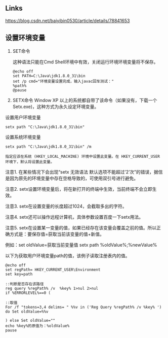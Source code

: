 ## Links

https://blog.csdn.net/baiyibin0530/article/details/78841653




## 设置环境变量

1. SET命令

    这种语法只能在Cmd Shell环境中有效，关闭运行环境环境变量将不保存。

    ```例子：
    @echo off  
    set PATH=C:\Java\jdk1.8.0_31\bin  
    set /p cmd="环境变量设置完成，输入javac回车测试："  
    %path%  
    @pause  
    ```


1. SETX命令
    Window XP 以上的系统都自带了该命令（如果没有，下载一个Setx.exe)，这种方式为永久设定环境变量。

设置用户环境变量 

    setx path "C:\Java\jdk1.8.0_31\bin"

设置系统环境变量

    setx path "C:\Java\jdk1.8.0_31\bin" /m

    指定应该在系统 (HKEY_LOCAL_MACHINE) 环境中设置此变量。在 HKEY_CURRENT_USER 环境下，默认将设置此变量。

注意1. 
    在某些情况下会出现“setx 无效语法 默认选项不能超过’2’次”的错误，据信是因为原先的环境变量中存在空格导致的，可使用双引号进行避免。

注意2.
    setx设置环境变量后，将在新打开的终端中生效，当前终端不会立即生效。

注意3.
    setx在设置变量的长度超过1024，会截取多出的字符。

注意4.
    setx还可以操作远程计算机，具体参数设置百度一下setx用法。

注意5.
    setx在设置某一变量的值，如果已经存在该变量会覆盖之前的值。所以正确方式是：要保存值=获取当前该变量的值+新值。

例如：set oldValue=获取当前变量值
    setx path %oldValue%;%newValue%


以下为获取用户环境变量path的值，该例子读取注册表内的值。

```
@echo off  
set regPath= HKEY_CURRENT_USER\Environment  
set key=path  

::判断是否存在该路径  
reg query %regPath% /v  %key% 1>nul 2>nul  
if %ERRORLEVEL%==0 (  

::取值  
For /f "tokens=3,4 delims= " %%v in ('Reg Query %regPath% /v %key% ') do Set oldValue=%%v   

) else Set oldValue=""  
echo %key%的原值为：%oldValue%  
pause  
```


## 
